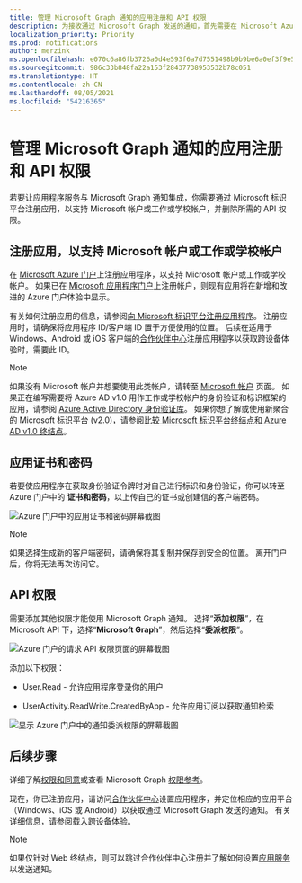 ```yaml
---
title: 管理 Microsoft Graph 通知的应用注册和 API 权限
description: 为接收通过 Microsoft Graph 发送的通知，首先需要在 Microsoft Azure 门户上注册应用程序。
localization_priority: Priority
ms.prod: notifications
author: merzink
ms.openlocfilehash: e070c6a86fb3726a0d4e593f6a7d7551498b9b9be6a0ef3f9e5e9c413d737b1b
ms.sourcegitcommit: 986c33b848fa22a153f28437738953532b78c051
ms.translationtype: HT
ms.contentlocale: zh-CN
ms.lasthandoff: 08/05/2021
ms.locfileid: "54216365"
---
```

# <a name="manage-app-registration-and-api-permission-for-microsoft-graph-notifications"></a>管理 Microsoft Graph 通知的应用注册和 API 权限

若要让应用程序服务与 Microsoft Graph 通知集成，你需要通过 Microsoft 标识平台注册应用，以支持 Microsoft 帐户或工作或学校帐户，并删除所需的 API 权限。

## <a name="register-your-app-to-support-microsoft-accounts-or-work-or-school-accounts"></a>注册应用，以支持 Microsoft 帐户或工作或学校帐户

在 [Microsoft Azure 门户](https://portal.azure.com/#home)上注册应用程序，以支持 Microsoft 帐户或工作或学校帐户。 如果已在 [Microsoft 应用程序门户](https://apps.dev.microsoft.com/)上注册帐户，则现有应用将在新增和改进的 Azure 门户体验中显示。

有关如何注册应用的信息，请参阅[向 Microsoft 标识平台注册应用程序](auth-register-app-v2.md)。 注册应用时，请确保将应用程序 ID/客户端 ID 置于方便使用的位置。 后续在适用于 Windows、Android 或 iOS 客户端的[合作伙伴中心](https://partner.microsoft.com/)注册应用程序以获取跨设备体验时，需要此 ID。

> [!NOTE]
> 如果没有 Microsoft 帐户并想要使用此类帐户，请转至 [Microsoft 帐户](https://account.microsoft.com/account) 页面。 如果正在编写需要将 Azure AD v1.0 用作工作或学校帐户的身份验证和标识框架的应用，请参阅 [Azure Active Directory 身份验证库](/azure/active-directory/develop/active-directory-authentication-libraries)。 如果你想了解或使用新聚合的 Microsoft 标识平台 (v2.0)，请参阅[比较 Microsoft 标识平台终结点和 Azure AD v1.0 终结点](/azure/active-directory/develop/azure-ad-endpoint-comparison)。


## <a name="app-certificates-and-secrets"></a>应用证书和密码

若要使应用程序在获取身份验证令牌时对自己进行标识和身份验证，你可以转至 Azure 门户中的 **证书和密码**，以上传自己的证书或创建信的客户端密码。
    
![Azure 门户中的应用证书和密码屏幕截图](images/notifications-app-secrets.png)
    
> [!NOTE]
> 如果选择生成新的客户端密码，请确保将其复制并保存到安全的位置。 离开门户后，你将无法再次访问它。

## <a name="api-permissions"></a>API 权限

需要添加其他权限才能使用 Microsoft Graph 通知。 选择“**添加权限**”，在 Microsoft API 下，选择“**Microsoft Graph**”，然后选择“**委派权限**”。
    
![Azure 门户的请求 API 权限页面的屏幕截图](images/notifications-api-permissions.png)
    
添加以下权限：

- User.Read - 允许应用程序登录你的用户

- UserActivity.ReadWrite.CreatedByApp - 允许应用订阅以获取通知检索

![显示 Azure 门户中的通知委派权限的屏幕截图](images/notifications-api-permissions-list.png)

## <a name="next-steps"></a>后续步骤

详细了解[权限和同意](/azure/active-directory/develop/v2-permissions-and-consent)或查看 Microsoft Graph [权限参考](./permissions-reference.md)。

现在，你已注册应用，请访问[合作伙伴中心](https://partner.microsoft.com/)设置应用程序，并定位相应的应用平台（Windows、iOS 或 Android）以获取通过 Microsoft Graph 发送的通知。 有关详细信息，请参阅[载入跨设备体验](notifications-integration-cross-device-experiences-onboarding.md)。 

>[!NOTE]
>如果仅针对 Web 终结点，则可以跳过合作伙伴中心注册并了解如何设置[应用服务](notifications-integrating-app-server.md)以发送通知。